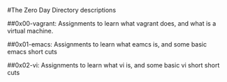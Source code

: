 #The Zero Day
Directory descriptions

##0x00-vagrant:
Assignments to learn what vagrant does, and what is a virtual machine.

##0x01-emacs:
Assignments to learn what eamcs is, and some basic emacs short cuts

##0x02-vi:
Assignments to learn what vi is, and some basic vi short short cuts